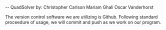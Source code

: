 -- QuadSolver by:
Christopher Carlson
Mariam Ghali
Oscar Vanderhorst

The version control software we are utilizing is Github.
Following standard proceedure of usage, we will commit and push as we work on our program.